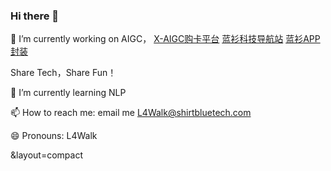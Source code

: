### Hi there 👋

<!--
**L4Walk/L4Walk** is a ✨ _special_ ✨ repository because its `README.md` (this file) appears on your GitHub profile.

Here are some ideas to get you started:

- 🔭 I’m currently working on AIGC，[蓝衫科技导航站](https://www.bluelskj.com)


Share Tech，Share Fun！

- 🌱 I’m currently learning NLP
- 📫 How to reach me: email me L4Walk@chuheng.tech
- 😄 Pronouns: L4Walk

[![Anurag's GitHub stats](https://github-readme-stats.vercel.app/api?username=L4Walk&show_icons=true&theme=prussian&count_private=true)](https://github.com/anuraghazra/github-readme-stats)

[![Top Langs](https://github-readme-stats.vercel.app/api/top-langs/?username=L4Walk&layout=compact&count_private=true)](https://github.com/anuraghazra/github-readme-stats)
-->

🔭 I’m currently working on AIGC，
[X-AIGC购卡平台](https://shop.blueshirt.cn)
[蓝衫科技导航站](https://www.bluelskj.com)
[蓝衫APP封装](https://blueios.com/)

Share Tech，Share Fun！ 

🌱 I’m currently learning NLP  

📫 How to reach me: email me L4Walk@shirtbluetech.com  

😄 Pronouns: L4Walk  

&layout=compact
